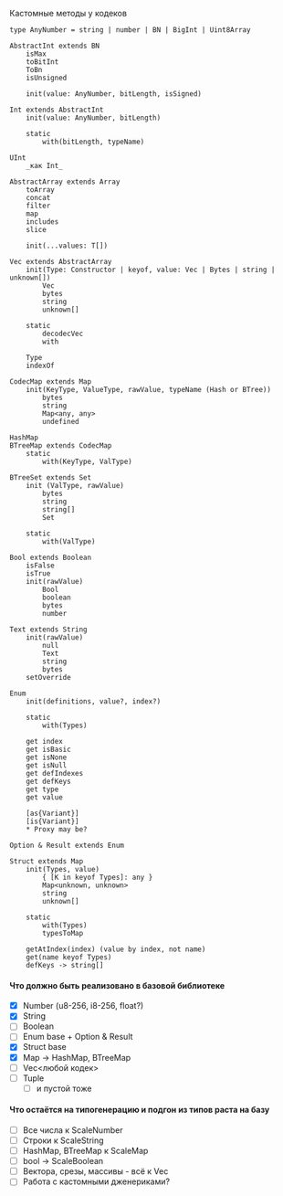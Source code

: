 Кастомные методы у кодеков

```
type AnyNumber = string | number | BN | BigInt | Uint8Array

AbstractInt extends BN
    isMax
    toBitInt
    ToBn
    isUnsigned

    init(value: AnyNumber, bitLength, isSigned)

Int extends AbstractInt
    init(value: AnyNumber, bitLength)

    static
        with(bitLength, typeName)

UInt
    _как Int_

AbstractArray extends Array
    toArray
    concat
    filter
    map
    includes
    slice

    init(...values: T[])

Vec extends AbstractArray
    init(Type: Constructor | keyof, value: Vec | Bytes | string | unknown[])
        Vec
        bytes
        string
        unknown[]

    static
        decodecVec
        with

    Type
    indexOf

CodecMap extends Map
    init(KeyType, ValueType, rawValue, typeName (Hash or BTree))
        bytes
        string
        Map<any, any>
        undefined

HashMap
BTreeMap extends CodecMap
    static
        with(KeyType, ValType)

BTreeSet extends Set
    init (ValType, rawValue)
        bytes
        string
        string[]
        Set

    static
        with(ValType)

Bool extends Boolean
    isFalse
    isTrue
    init(rawValue)
        Bool
        boolean
        bytes
        number

Text extends String
    init(rawValue)
        null
        Text
        string
        bytes
    setOverride

Enum
    init(definitions, value?, index?)

    static
        with(Types)

    get index
    get isBasic
    get isNone
    get isNull
    get defIndexes
    get defKeys
    get type
    get value

    [as{Variant}]
    [is{Variant}]
    * Proxy may be?

Option & Result extends Enum

Struct extends Map
    init(Types, value)
        { [K in keyof Types]: any }
        Map<unknown, unknown>
        string
        unknown[]

    static
        with(Types)
        typesToMap

    getAtIndex(index) (value by index, not name)
    get(name keyof Types)
    defKeys -> string[]

```

#### Что должно быть реализовано в базовой библиотеке

- [x] Number (u8-256, i8-256, float?)
- [x] String
- [ ] Boolean
- [ ] Enum base + Option & Result
- [x] Struct base
- [x] Map -> HashMap, BTreeMap
- [ ] Vec<любой кодек>
- [ ] Tuple
  - [ ] и пустой тоже

#### Что остаётся на типогенерацию и подгон из типов раста на базу

- [ ] Все числа к ScaleNumber
- [ ] Строки к ScaleString
- [ ] HashMap, BTreeMap к ScaleMap
- [ ] bool -> ScaleBoolean
- [ ] Вектора, срезы, массивы - всё к Vec
- [ ] Работа с кастомными дженериками?
